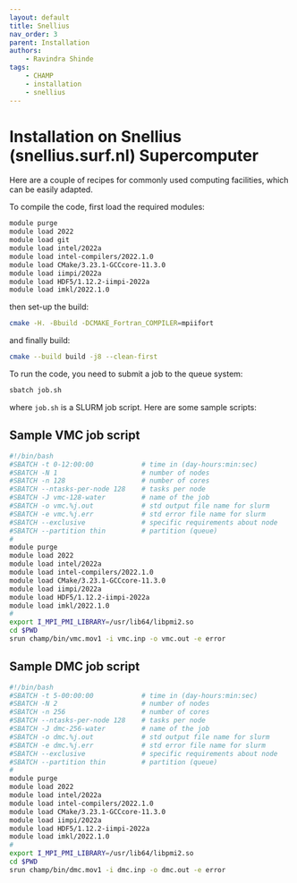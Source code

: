 ```yaml
---
layout: default
title: Snellius
nav_order: 3
parent: Installation
authors:
    - Ravindra Shinde
tags:
    - CHAMP
    - installation
    - snellius
---
```


# Installation on **Snellius** (snellius.surf.nl) Supercomputer

Here are a couple of recipes for commonly used computing facilities, which can be easily adapted.

To compile the code, first load the required modules:

```bash
module purge
module load 2022
module load git
module load intel/2022a
module load intel-compilers/2022.1.0
module load CMake/3.23.1-GCCcore-11.3.0
module load iimpi/2022a
module load HDF5/1.12.2-iimpi-2022a
module load imkl/2022.1.0
```

then set-up the build:

```bash
cmake -H. -Bbuild -DCMAKE_Fortran_COMPILER=mpiifort
```

and finally build:
```bash
cmake --build build -j8 --clean-first
```

To run the code, you need to submit a job to the queue system:
```bash
sbatch job.sh
```

where `job.sh` is a SLURM job script. Here are some sample scripts:

## Sample VMC job script

```bash
#!/bin/bash
#SBATCH -t 0-12:00:00            # time in (day-hours:min:sec)
#SBATCH -N 1                     # number of nodes
#SBATCH -n 128                   # number of cores
#SBATCH --ntasks-per-node 128    # tasks per node
#SBATCH -J vmc-128-water         # name of the job
#SBATCH -o vmc.%j.out            # std output file name for slurm
#SBATCH -e vmc.%j.err            # std error file name for slurm
#SBATCH --exclusive              # specific requirements about node
#SBATCH --partition thin         # partition (queue)
#
module purge
module load 2022
module load intel/2022a
module load intel-compilers/2022.1.0
module load CMake/3.23.1-GCCcore-11.3.0
module load iimpi/2022a
module load HDF5/1.12.2-iimpi-2022a
module load imkl/2022.1.0
#
export I_MPI_PMI_LIBRARY=/usr/lib64/libpmi2.so
cd $PWD
srun champ/bin/vmc.mov1 -i vmc.inp -o vmc.out -e error
```

## Sample DMC job script

```bash
#!/bin/bash
#SBATCH -t 5-00:00:00            # time in (day-hours:min:sec)
#SBATCH -N 2                     # number of nodes
#SBATCH -n 256                   # number of cores
#SBATCH --ntasks-per-node 128    # tasks per node
#SBATCH -J dmc-256-water         # name of the job
#SBATCH -o dmc.%j.out            # std output file name for slurm
#SBATCH -e dmc.%j.err            # std error file name for slurm
#SBATCH --exclusive              # specific requirements about node
#SBATCH --partition thin         # partition (queue)
#
module purge
module load 2022
module load intel/2022a
module load intel-compilers/2022.1.0
module load CMake/3.23.1-GCCcore-11.3.0
module load iimpi/2022a
module load HDF5/1.12.2-iimpi-2022a
module load imkl/2022.1.0
#
export I_MPI_PMI_LIBRARY=/usr/lib64/libpmi2.so
cd $PWD
srun champ/bin/dmc.mov1 -i dmc.inp -o dmc.out -e error
```